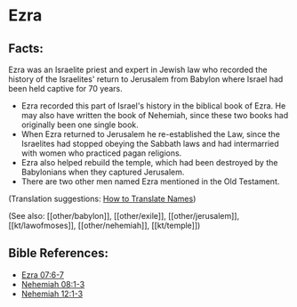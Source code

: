 # Ezra #

## Facts: ##

Ezra was an Israelite priest and expert in Jewish law who recorded the history of the Israelites' return to Jerusalem from Babylon where Israel had been held captive for 70 years.

* Ezra recorded this part of Israel's history in the biblical book of Ezra. He may also have written the book of Nehemiah, since these two books had originally been one single book.
* When Ezra returned to Jerusalem he re-established the Law, since the Israelites had stopped obeying the Sabbath laws and had intermarried with women who practiced pagan religions.
* Ezra also helped rebuild the temple, which had been destroyed by the Babylonians when they captured Jerusalem.
* There are two other men named Ezra mentioned in the Old Testament.

(Translation suggestions: [How to Translate Names](en/ta-vol1/translate/man/translate-names))

(See also: [[other/babylon]], [[other/exile]], [[other/jerusalem]], [[kt/lawofmoses]], [[other/nehemiah]], [[kt/temple]])

## Bible References: ##

* [Ezra 07:6-7](en/tn/ezr/help/07/06)
* [Nehemiah 08:1-3](en/tn/neh/help/08/01)
* [Nehemiah 12:1-3](en/tn/neh/help/12/01)
